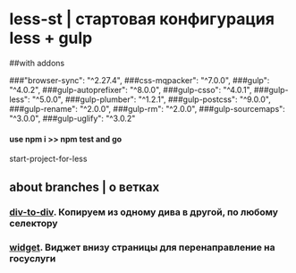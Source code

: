 # less-st | стартовая конфигурация less + gulp

##with addons

###"browser-sync": "^2.27.4",
###css-mqpacker": "^7.0.0",
###gulp": "^4.0.2",
###gulp-autoprefixer": "^8.0.0",
###gulp-csso": "^4.0.1",
###gulp-less": "^5.0.0",
###gulp-plumber": "^1.2.1",
###gulp-postcss": "^9.0.0",
###gulp-rename": "^2.0.0",
###gulp-rm": "^2.0.0",
###gulp-sourcemaps": "^3.0.0",
###gulp-uglify": "^3.0.2"

#### use npm i >> npm test and go
start-project-for-less


## about branches | о ветках

###   [div-to-div](https://github.com/mifomen/less-st/tree/div-to-div "Копируем из одному дива в другой, по любому селектору").  Копируем из одному дива в другой, по любому селектору

###   [widget](https://github.com/mifomen/less-st/tree/widget "Виджет на сайт для пожеланий").  Виджет внизу страницы для перенаправление на госуслуги
